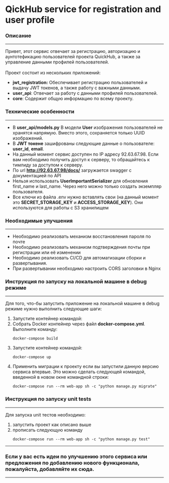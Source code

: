 # QickHub service for registration and user profile


### Описание

---------

Привет, этот сервис отвечает за регистрацию, авторизацию и аунтотефикацию пользователей проекта QuickHub, а также за управление данными профилей пользователей.
</br>
</br>
Проект состоит из нескольких приложений:
* **jwt_registration:** Обеспечивает регистрацию пользователей и выдачу JWT токенов, а также работу с важными данными.
* **user_api**: Отвечает за работу с данными профилей пользователей.
* **core**: Содержит общую информацию по всему проекту.

### Технические особенности 

---
* В **user_api/models.py** В модели **User** изображения пользователей не хранятся напрямую. Вместо этого, сохраняется только UUID изображений.
* В **JWT токене** зашифрованы следующие данные о пользователе: **user_id**, **email**.
* На данный момент сервис доступен по IP адресу 92.63.67.98. Если вам необходимо получить доступ к серверу, то обращайтесь к тимлиду за доступом к серверу.
* По url **http://92.63.67.98/docs/**  загружается swagger с документацией по API
* Нельзя использовать **UserImportantSerializer** для обновления first_name и last_name. Через него можно только создать экземпляр пользователя.
* Все ключи из файла .env нужно вставлять свои (на данный момент это **SECRET_STORAGE_KEY** и **ACCESS_STORAGE_KEY**). Они используются для работы с S3 хранилищем
   
### Необходимые улучшения

---
* Необходимо реализовать механизм восстановления пароля по почте
* Необходимо реализовать механизм подтверждения почты при регистрации или её изменении
* Необходимо реализовать CI/CD для автоматизации сборки и развертывания.
* При развертывании необходимо настроить CORS заголовки в Nginx

### Инструкция по запуску на локальной машине в debug режиме

----

Для того, что-бы запустить приложение на локальной машине в debug режиме нужно выполнить следующие шаги:

1) Запустите контейнер командой:
2) Собрать Docker контейнер через файл **docker-compose.yml**. Выполните команду:
    ```commandline
    docker-compose build
    ```
3) Запустите контейнер командой:
    ```commandline
    docker-compose up
    ```
4) Применить миграции к проекту если вы запустили данную версию сервиса впервые. Это можно сделать следующей командой, введенной в новом окне командной строки:
    ```commandline
    docker-compose run --rm web-app sh -c "python manage.py migrate"
    ```

### Инструкция по запуску unit tests

---

Для запуска unit тестов необходимо:
1) запустить проект как описано выше
2) прописать следующую команду
   ```commandline
   docker-compose run --rm web-app sh -c "python manage.py test"
   ```
   
---

### Если у вас есть идеи по улучшению этого сервиса или предложения по добавлению нового функционала, пожалуйста, добавляйте их сюда.

---